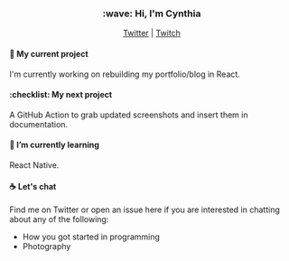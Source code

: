 <h3 align="center">:wave: Hi, I'm Cynthia</h3>
<p align="center"><a href="https://twitter.com/cynthiarich07">Twitter</a> | <a href="https://twitch.tv/coding-with-cynthia">Twitch</a>

#### 🔭  My current project

I'm currently working on rebuilding my portfolio/blog in React.

#### :checklist: My next project

A GitHub Action to grab updated screenshots and insert them in documentation.

#### 🌱  I’m currently learning 

React Native.

#### :coffee: Let's chat

Find me on Twitter or open an issue here if you are interested in chatting about any of the following:

- How you got started in programming
- Photography

